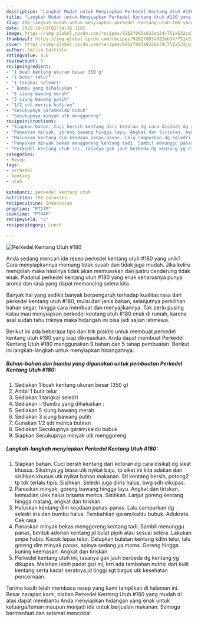 ```yaml
---
description: "Langkah Mudah untuk Menyiapkan Perkedel Kentang Utuh #180 yang Enak Banget"
title: "Langkah Mudah untuk Menyiapkan Perkedel Kentang Utuh #180 yang Enak Banget"
slug: 488-langkah-mudah-untuk-menyiapkan-perkedel-kentang-utuh-180-yang-enak-banget
date: 2020-10-03T02:34:26.118Z
image: https://img-global.cpcdn.com/recipes/9262f093a922eb34/751x532cq70/perkedel-kentang-utuh-180-foto-resep-utama.jpg
thumbnail: https://img-global.cpcdn.com/recipes/9262f093a922eb34/751x532cq70/perkedel-kentang-utuh-180-foto-resep-utama.jpg
cover: https://img-global.cpcdn.com/recipes/9262f093a922eb34/751x532cq70/perkedel-kentang-utuh-180-foto-resep-utama.jpg
author: Emilie Castillo
ratingvalue: 4.6
reviewcount: 9
recipeingredient:
- "1 buah kentang ukuran besar 350 g"
- "1 butir telur"
- "1 tangkai seledri"
- " Bumbu yang dihaluskan "
- "5 siung bawang merah"
- "3 siung bawang putih"
- "1/2 sdt merica butiran"
- "Secukupnya garamkaldu bubuk"
- "Secukupnya minyak utk menggoreng"
recipeinstructions:
- "Siapkan bahan. Cuci bersih kentang dari kotoran dg cara disikat dg sikat khusus. Sikatnya yg biasa utk nyikat baju, tp sikat ini kita adakan dan sisihkan khusus utk nyikat bahan makanan. Stl kentang bersih, potong2 tp tdk terlalu tipis. Sisihkan. Seledri juga diiris halus, bwg sdh dikupas."
- "Panaskan minyak, goreng bawang hingga layu. Angkat dan tiriskan, kemudian ulek halus brsama merica. Sisihkan. Lanjut goreng kentang hingga matang, angkat dan tiriskan."
- "Haluskan kentang dlm keadaan panas-panas. Lalu campurkan dg seledri iris dan bumbu halus. Tambahkan garam/kaldu bubuk. Adukrata. Cek rasa"
- "Panaskan minyak bekas menggoreng kentang tadi. Sambil menunggu panas, bentuk adonan kentang jd bulat pipih atau sesuai selera. Lakukan smpe habis. Kocok lepas telur. Celupkan bulatan kentang kdlm telur, lalu goreng dlm minyak panas, apinya sedang ya moms. Goreng hingga kuning keemasan. Angkat dan tiriskan"
- "Perkedel kentang utuh ini, rasanya gak jauh berbeda dg kentang yg dikupas. Malahan lebih padat gizi ini, krn ada tambahan nutrisi dari kulit kentang serta kadar seratnya jd tinggi sgt bagus utk kesehatan pencernaan."
categories:
- Resep
tags:
- perkedel
- kentang
- utuh

katakunci: perkedel kentang utuh 
nutrition: 198 calories
recipecuisine: Indonesian
preptime: "PT27M"
cooktime: "PT44M"
recipeyield: "2"
recipecategory: Lunch

---
```



![Perkedel Kentang Utuh #180](https://img-global.cpcdn.com/recipes/9262f093a922eb34/751x532cq70/perkedel-kentang-utuh-180-foto-resep-utama.jpg)

Anda sedang mencari ide resep perkedel kentang utuh #180 yang unik? Cara menyiapkannya memang tidak susah dan tidak juga mudah. Jika keliru mengolah maka hasilnya tidak akan memuaskan dan justru cenderung tidak enak. Padahal perkedel kentang utuh #180 yang enak seharusnya punya aroma dan rasa yang dapat memancing selera kita.

Banyak hal yang sedikit banyak berpengaruh terhadap kualitas rasa dari perkedel kentang utuh #180, mulai dari jenis bahan, selanjutnya pemilihan bahan segar, hingga cara membuat dan menyajikannya. Tak perlu pusing kalau mau menyiapkan perkedel kentang utuh #180 enak di rumah, karena asal sudah tahu triknya maka hidangan ini bisa jadi sajian istimewa.




Berikut ini ada beberapa tips dan trik praktis untuk membuat perkedel kentang utuh #180 yang siap dikreasikan. Anda dapat membuat Perkedel Kentang Utuh #180 menggunakan 9 bahan dan 5 tahap pembuatan. Berikut ini langkah-langkah untuk menyiapkan hidangannya.

<!--inarticleads1-->

##### Bahan-bahan dan bumbu yang digunakan untuk pembuatan Perkedel Kentang Utuh #180:

1. Sediakan 1 buah kentang ukuran besar (350 g)
1. Ambil 1 butir telur
1. Sediakan 1 tangkai seledri
1. Sediakan  ✅Bumbu yang dihaluskan :
1. Sediakan 5 siung bawang merah
1. Sediakan 3 siung bawang putih
1. Gunakan 1/2 sdt merica butiran
1. Sediakan Secukupnya garam/kaldu bubuk
1. Siapkan Secukupnya minyak utk menggoreng




<!--inarticleads2-->

##### Langkah-langkah menyiapkan Perkedel Kentang Utuh #180:

1. Siapkan bahan. Cuci bersih kentang dari kotoran dg cara disikat dg sikat khusus. Sikatnya yg biasa utk nyikat baju, tp sikat ini kita adakan dan sisihkan khusus utk nyikat bahan makanan. Stl kentang bersih, potong2 tp tdk terlalu tipis. Sisihkan. Seledri juga diiris halus, bwg sdh dikupas.
1. Panaskan minyak, goreng bawang hingga layu. Angkat dan tiriskan, kemudian ulek halus brsama merica. Sisihkan. Lanjut goreng kentang hingga matang, angkat dan tiriskan.
1. Haluskan kentang dlm keadaan panas-panas. Lalu campurkan dg seledri iris dan bumbu halus. Tambahkan garam/kaldu bubuk. Adukrata. Cek rasa
1. Panaskan minyak bekas menggoreng kentang tadi. Sambil menunggu panas, bentuk adonan kentang jd bulat pipih atau sesuai selera. Lakukan smpe habis. Kocok lepas telur. Celupkan bulatan kentang kdlm telur, lalu goreng dlm minyak panas, apinya sedang ya moms. Goreng hingga kuning keemasan. Angkat dan tiriskan
1. Perkedel kentang utuh ini, rasanya gak jauh berbeda dg kentang yg dikupas. Malahan lebih padat gizi ini, krn ada tambahan nutrisi dari kulit kentang serta kadar seratnya jd tinggi sgt bagus utk kesehatan pencernaan.




Terima kasih telah membaca resep yang kami tampilkan di halaman ini. Besar harapan kami, olahan Perkedel Kentang Utuh #180 yang mudah di atas dapat membantu Anda menyiapkan hidangan yang enak untuk keluarga/teman maupun menjadi ide untuk berjualan makanan. Semoga bermanfaat dan selamat mencoba!
